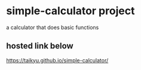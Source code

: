 # simple-calculator project

a calculator that does basic functions

## hosted link below
https://taikyu.github.io/simple-calculator/
